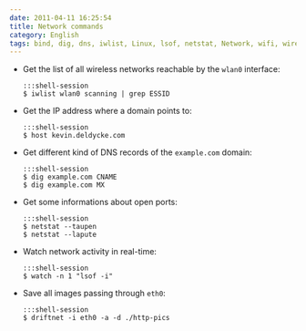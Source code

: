 ```yaml
---
date: 2011-04-11 16:25:54
title: Network commands
category: English
tags: bind, dig, dns, iwlist, Linux, lsof, netstat, Network, wifi, wireless, driftnet, images
---
```


  * Get the list of all wireless networks reachable by the `wlan0` interface:

        :::shell-session
        $ iwlist wlan0 scanning | grep ESSID

  * Get the IP address where a domain points to:

        :::shell-session
        $ host kevin.deldycke.com

  * Get different kind of DNS records of the `example.com` domain:

        :::shell-session
        $ dig example.com CNAME
        $ dig example.com MX

  * Get some informations about open ports:

        :::shell-session
        $ netstat --taupen
        $ netstat --lapute

  * Watch network activity in real-time:

        :::shell-session
        $ watch -n 1 "lsof -i"

  * Save all images passing through `eth0`:

        :::shell-session
        $ driftnet -i eth0 -a -d ./http-pics
